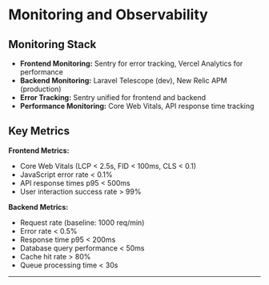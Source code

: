 # Monitoring and Observability

## Monitoring Stack

- **Frontend Monitoring:** Sentry for error tracking, Vercel Analytics for performance
- **Backend Monitoring:** Laravel Telescope (dev), New Relic APM (production)
- **Error Tracking:** Sentry unified for frontend and backend
- **Performance Monitoring:** Core Web Vitals, API response time tracking

## Key Metrics

**Frontend Metrics:**
- Core Web Vitals (LCP < 2.5s, FID < 100ms, CLS < 0.1)
- JavaScript error rate < 0.1%
- API response times p95 < 500ms
- User interaction success rate > 99%

**Backend Metrics:**
- Request rate (baseline: 1000 req/min)
- Error rate < 0.5%
- Response time p95 < 200ms
- Database query performance < 50ms
- Cache hit rate > 80%
- Queue processing time < 30s

---
